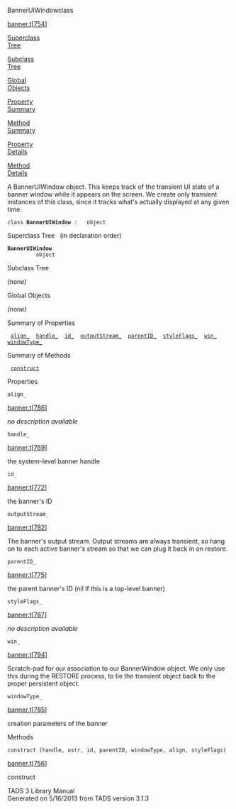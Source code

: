 <span class="title">BannerUIWindow</span><span class="type">class</span>

[banner.t](../file/banner.t.html)\[[754](../source/banner.t.html#754)\]

[Superclass  
Tree](#_SuperClassTree_)

[Subclass  
Tree](#_SubClassTree_)

[Global  
Objects](#_ObjectSummary_)

[Property  
Summary](#_PropSummary_)

[Method  
Summary](#_MethodSummary_)

[Property  
Details](#_Properties_)

[Method  
Details](#_Methods_)

<div class="fdesc">

A BannerUIWindow object. This keeps track of the transient UI state of a
banner window while it appears on the screen. We create only transient
instances of this class, since it tracks what's actually displayed at
any given time.

`class `**`BannerUIWindow`**` :   object`

</div>

<span id="_SuperClassTree_"></span>

<div class="mjhd">

<span class="hdln">Superclass Tree</span>   (in declaration order)

</div>

**`BannerUIWindow`**  
`         object`  
<span id="_SubClassTree_"></span>

<div class="mjhd">

<span class="hdln">Subclass Tree</span>  

</div>

*(none)* <span id="_ObjectSummary_"></span>

<div class="mjhd">

<span class="hdln">Global Objects</span>  

</div>

*(none)* <span id="_PropSummary_"></span>

<div class="mjhd">

<span class="hdln">Summary of Properties</span>  

</div>

` `[`align_`](#align_)`  `[`handle_`](#handle_)`  `[`id_`](#id_)`  `[`outputStream_`](#outputStream_)`  `[`parentID_`](#parentID_)`  `[`styleFlags_`](#styleFlags_)`  `[`win_`](#win_)`  `[`windowType_`](#windowType_)`  `

<span id="_MethodSummary_"></span>

<div class="mjhd">

<span class="hdln">Summary of Methods</span>  

</div>

` `[`construct`](#construct)`  `

<span id="_Properties_"></span>

<div class="mjhd">

<span class="hdln">Properties</span>  

</div>

<span id="align_"></span>

`align_`

[banner.t](../file/banner.t.html)\[[786](../source/banner.t.html#786)\]

<div class="desc">

*no description available*

</div>

<span id="handle_"></span>

`handle_`

[banner.t](../file/banner.t.html)\[[769](../source/banner.t.html#769)\]

<div class="desc">

the system-level banner handle

</div>

<span id="id_"></span>

`id_`

[banner.t](../file/banner.t.html)\[[772](../source/banner.t.html#772)\]

<div class="desc">

the banner's ID

</div>

<span id="outputStream_"></span>

`outputStream_`

[banner.t](../file/banner.t.html)\[[782](../source/banner.t.html#782)\]

<div class="desc">

The banner's output stream. Output streams are always transient, so hang
on to each active banner's stream so that we can plug it back in on
restore.

</div>

<span id="parentID_"></span>

`parentID_`

[banner.t](../file/banner.t.html)\[[775](../source/banner.t.html#775)\]

<div class="desc">

the parent banner's ID (nil if this is a top-level banner)

</div>

<span id="styleFlags_"></span>

`styleFlags_`

[banner.t](../file/banner.t.html)\[[787](../source/banner.t.html#787)\]

<div class="desc">

*no description available*

</div>

<span id="win_"></span>

`win_`

[banner.t](../file/banner.t.html)\[[794](../source/banner.t.html#794)\]

<div class="desc">

Scratch-pad for our association to our BannerWindow object. We only use
this during the RESTORE process, to tie the transient object back to the
proper persistent object.

</div>

<span id="windowType_"></span>

`windowType_`

[banner.t](../file/banner.t.html)\[[785](../source/banner.t.html#785)\]

<div class="desc">

creation parameters of the banner

</div>

<span id="_Methods_"></span>

<div class="mjhd">

<span class="hdln">Methods</span>  

</div>

<span id="construct"></span>

`construct (handle, ostr, id, parentID, windowType, align, styleFlags)`

[banner.t](../file/banner.t.html)\[[756](../source/banner.t.html#756)\]

<div class="desc">

construct

</div>

<div class="ftr">

TADS 3 Library Manual  
Generated on 5/16/2013 from TADS version 3.1.3

</div>
